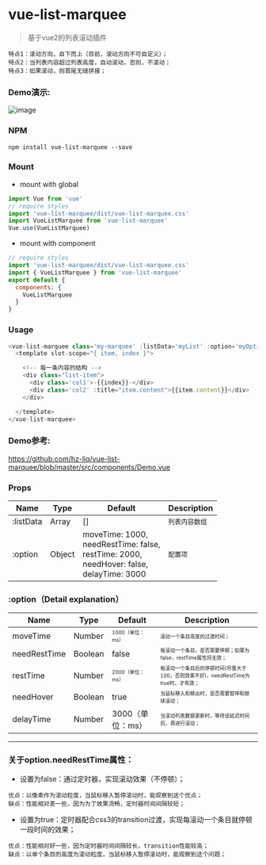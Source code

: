 # vue-list-marquee

> 基于vue2的列表滚动插件
```
特点1：滚动方向，自下而上（目前，滚动方向不可自定义）；
特点2：当列表内容超过列表高度，自动滚动，否则，不滚动；
特点3：如果滚动，则首尾无缝拼接；
```

### Demo演示:
![image](https://github.com/hz-ljq/vue-list-marquee/blob/master/src/assets/images/demo.gif)

### NPM
```
npm install vue-list-marquee --save
```

### Mount
- mount with global
```js
import Vue from 'vue'
// require styles
import 'vue-list-marquee/dist/vue-list-marquee.css'
import VueListMarquee from 'vue-list-marquee'
Vue.use(VueListMarquee)
```

- mount with component
```js
// require styles
import 'vue-list-marquee/dist/vue-list-marquee.css'
import { VueListMarquee } from 'vue-list-marquee'
export default {
  components: {
    VueListMarquee
  }
}
```

### Usage
```js
<vue-list-marquee class='my-marquee' :listData='myList' :option='myOption'>
  <template slot-scope="{ item, index }">

    <!-- 每一条内容的结构 -->
    <div class="list-item">
      <div class='col1'>-{{index}}-</div>
      <div class='col2' :title="item.content">{{item.content}}</div>
    </div>

  </template>
</vue-list-marquee>
```

### Demo参考:
<https://github.com/hz-ljq/vue-list-marquee/blob/master/src/components/Demo.vue>

### Props
| Name | Type | Default | Description |
| ------ | ------ | ------ | ------ |
| :listData | Array | [] | <font size=2>列表内容数组 |
| :option | Object | moveTime: 1000,<br/>needRestTime: false,<br/>restTime: 2000,<br/>needHover: false,<br/>delayTime: 3000 | <font size=2>配置项 |

### :option（Detail explanation）
| Name | Type | Default | Description |
| ------ | ------ | ------ | ------ |
| moveTime | Number | <font size=1>1000（单位：ms） | <font size=1>滚动一个条目高度的过渡时间； |
| needRestTime | Boolean | false| <font size=1>每滚动一个条目，是否需要停顿；如果为false，restTime属性将无效； |
| restTime | Number | <font size=1>2000（单位：ms） | <font size=1>每滚动一个条目后的停顿时间(尽量大于100，否则效果不好)，needRestTime为true时，才有效； |
| needHover | Boolean | true | <font size=1>当鼠标移入和移出时，是否需要暂停和继续滚动；|
| delayTime | Number | 3000（单位：ms） | <font size=1>当滚动列表数据更新时，等待该延迟时间后，再进行滚动；|

- - -

### 关于option.needRestTime属性：
- 设置为false：通过定时器，实现滚动效果（不停顿）；
```
优点：以像素作为滚动粒度，当鼠标移入暂停滚动时，能观察到这个优点；
缺点：性能相对差一些，因为为了效果流畅，定时器时间间隔较短；
```
- 设置为true：定时器配合css3的transition过渡，实现每滚动一个条目就停顿一段时间的效果；
```
优点：性能相对好一些，因为定时器时间间隔较长，transition性能较高；
缺点：以单个条目的高度为滚动粒度，当鼠标移入暂停滚动时，能观察到这个问题；
```
